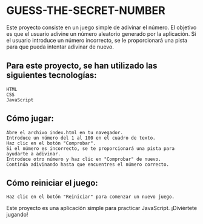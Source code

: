 # GUESS-THE-SECRET-NUMBER
Este proyecto consiste en un juego simple de adivinar el número. El objetivo es que el usuario adivine un número aleatorio generado por la aplicación. Si el usuario introduce un número incorrecto, se le proporcionará una pista para que pueda intentar adivinar de nuevo.

## Para este proyecto, se han utilizado las siguientes tecnologías:

    HTML
    CSS
    JavaScript

## Cómo jugar:

    Abre el archivo index.html en tu navegador.
    Introduce un número del 1 al 100 en el cuadro de texto.
    Haz clic en el botón "Comprobar".
    Si el número es incorrecto, se te proporcionará una pista para ayudarte a adivinar.
    Introduce otro número y haz clic en "Comprobar" de nuevo.
    Continúa adivinando hasta que encuentres el número correcto.

## Cómo reiniciar el juego:

    Haz clic en el botón "Reiniciar" para comenzar un nuevo juego.

Este proyecto es una aplicación simple para practicar JavaScript.  ¡Diviértete jugando!
